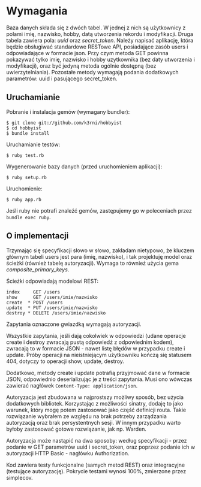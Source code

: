 Wymagania
=========

Baza danych składa się z dwóch tabel. W jednej z nich są użytkownicy z polami
imię, nazwisko, hobby, datą utworzenia rekordu i modyfikacji. Druga tabela
zawiera pola: *uuid* oraz *secret_token*. Należy napisać aplikację, która będzie
obsługiwać standardowe RESTowe API, posiadające zasób users i odpowiadające w
formacie json.  Przy czym metoda GET powinna pokazywać tylko imię, nazwisko i
hobby uzytkownika (bez daty utworzenia i modyfikacji), oraz być jedyną metoda
ogólnie dostępną (bez uwierzytelniania). Pozostałe metody wymagają podania
dodatkowych parametrów: uuid i pasującego secret_token.

Uruchamianie
------------

Pobranie i instalacja gemów (wymagany bundler):

    $ git clone git://github.com/k3rni/hobbyist
    $ cd hobbyist
    $ bundle install

Uruchamianie testów:

    $ ruby test.rb 

Wygenerowanie bazy danych (przed uruchomieniem aplikacji):

    $ ruby setup.rb

Uruchomienie:

    $ ruby app.rb

Jeśli ruby nie potrafi znaleźć gemów, zastępujemy go w poleceniach przez `bundle exec ruby`.

O implementacji
---------------

Trzymając się specyfikacji słowo w słowo, zakładam nietypowo, że kluczem
głównym tabeli users jest para (imię, nazwisko), i tak projektuję model oraz
ścieżki (również tabelę autoryzacji). Wymaga to również użycia gema
*composite_primary_keys*.

Ścieżki odpowiadają modelowi REST:

    index     GET /users
    show      GET /users/imie/nazwisko
    create  * POST /users
    update  * PUT /users/imie/nazwisko
    destroy * DELETE /users/imie/nazwisko

Zapytania oznaczone gwiazdką wymagają autoryzacji.

Wszystkie zapytania, jeśli dają cokolwiek w odpowiedzi (udane operacje create i destroy
zwracają pustą odpowiedź z odpowiednim kodem), zwracają to w formacie JSON - nawet listę
błędów w przypadku create i update. Próby operacji na nieistniejącym użytkowniku kończą się
statusem 404, dotyczy to operacji show, update, destroy.

Dodatkowo, metody create i update potrafią przyjmować dane w formacie JSON,
odpowiednio deserializując je z treści zapytania. Musi ono wówczas zawierać
nagłówek `Content-Type: application/json`.

Autoryzacja jest zbudowana w najprostszy możliwy sposób, bez użycia dodatkowych bibliotek.
Korzystając z możliwości sinatry, dodaję to jako warunek, który mogę potem zastosować
jako część definicji routa. Takie rozwiązanie wybrałem ze względu na brak potrzeby
zarządzania autoryzacją oraz brak persystentnych sesji. W innym przypadku warto byłoby
zastosować gotowe rozwiązanie, jak np. Warden.

Autoryzacja może nastąpić na dwa sposoby: według specyfikacji - przez podanie w
GET parametrów uuid i secret_token, oraz poprzez podanie ich w autoryzacji
HTTP Basic - nagłówku Authorization.

Kod zawiera testy funkcjonalne (samych metod REST) oraz integracyjne (testujące autoryzację).
Pokrycie testami wynosi 100%, zmierzone przez simplecov.
